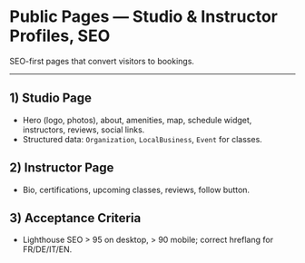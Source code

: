# Public Pages — Studio & Instructor Profiles, SEO

SEO-first pages that convert visitors to bookings.

---

## 1) Studio Page
- Hero (logo, photos), about, amenities, map, schedule widget, instructors, reviews, social links.
- Structured data: `Organization`, `LocalBusiness`, `Event` for classes.

## 2) Instructor Page
- Bio, certifications, upcoming classes, reviews, follow button.

## 3) Acceptance Criteria
- Lighthouse SEO > 95 on desktop, > 90 mobile; correct hreflang for FR/DE/IT/EN.
